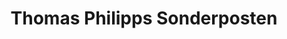 ---
title: "Thomas Philipps Sonderposten"
url: /zwickau/thomas-philipps-sonderposten/
shop: Kramladen
---